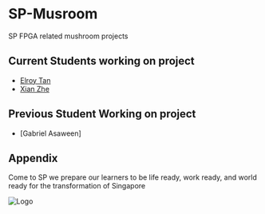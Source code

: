 # SP-Musroom

SP FPGA related mushroom projects

## Current Students working on project

- [Elroy Tan](https://github.com/TanElroy)
- [Xian Zhe](https://github.com/xian-zhe)

## Previous Student Working on project

- [Gabriel Asaween]


## Appendix

Come to SP we prepare our learners to be
life ready, work ready, and world ready
for the transformation of Singapore


![Logo](https://www.sp.edu.sg/images/default-source/default-album/sp-logo.png?sfvrsn=e2b890e2_4)



<!--
**SP-Mushrooms/SP-Mushrooms** is a ✨ _special_ ✨ repository because its `README.md` (this file) appears on your GitHub profile.

Here are some ideas to get you started:

- 🔭 I’m currently working on ...
- 🌱 I’m currently learning ...
- 👯 I’m looking to collaborate on ...
- 🤔 I’m looking for help with ...
- 💬 Ask me about ...
- 📫 How to reach me: ...
- 😄 Pronouns: ...
- ⚡ Fun fact: ...
-->
